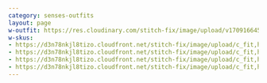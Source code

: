 ```yaml
---
category: senses-outfits
layout: page
w-outfit: https://res.cloudinary.com/stitch-fix/image/upload/v1709166452/Style_studio/Styleshuffle/2023-09-27_W_OLOF_G22_07021.jpg
w-skus:
- https://d3n78nkjl8tizo.cloudfront.net/stitch-fix/image/upload/c_fit,h_720,w_862/v1674629516/qq9sgjckk1gu0itotjg0.jpg
- https://d3n78nkjl8tizo.cloudfront.net/stitch-fix/image/upload/c_fit,h_720,w_862/v1682994165/gpnkpqifxrecutsusvzf.jpg
- https://d3n78nkjl8tizo.cloudfront.net/stitch-fix/image/upload/c_fit,h_720,w_862/v1696485502/dh8hx9sifykfxgz621hj.jpg
- https://d3n78nkjl8tizo.cloudfront.net/stitch-fix/image/upload/c_fit,h_720,w_862/v1655522319/uqrsbjchnrpwxlq4ssin.jpg
---
```


